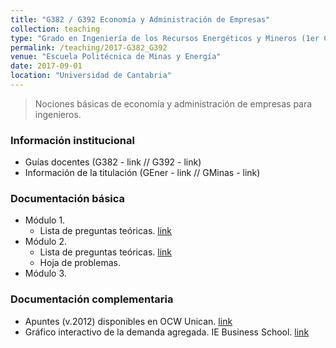```yaml
---
title: "G382 / G392 Economía y Administración de Empresas"
collection: teaching
type: "Grado en Ingeniería de los Recursos Energéticos y Mineros (1er Curso)"
permalink: /teaching/2017-G382_G392
venue: "Escuela Politécnica de Minas y Energía"
date: 2017-09-01
location: "Universidad de Cantabria"
---
```


> Nociones básicas de economía y administración de empresas para ingenieros.

### Información institucional

* Guías docentes (G382 - link // G392 - link)
* Información de la titulación (GEner - link // GMinas - link)


### Documentación básica

* Módulo 1.
  * Lista de preguntas teóricas. [link](https://github.com/saul-torres/saul-torres.github.io/raw/master/files/empresa/Empresa%20-%20Mod1%20Preguntas.pdf)
* Módulo 2.
  * Lista de preguntas teóricas. [link](https://github.com/saul-torres/saul-torres.github.io/raw/master/files/empresa/Empresa%20-%20Mod2%20Preguntas.pdf)
  * Hoja de problemas.
* Módulo 3.


### Documentación complementaria

* Apuntes (v.2012) disponibles en OCW Unican. [link](http://ocw.unican.es/ensenanzas-tecnicas/economia-y-administracion-de-empresas-para/)
* Gráfico interactivo de la demanda agregada. IE Business School. [link](http://mooc.ie.edu/d_agregada/d_agregada/ejercicios.html)
